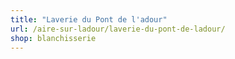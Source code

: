 ```yaml
---
title: "Laverie du Pont de l'adour"
url: /aire-sur-ladour/laverie-du-pont-de-ladour/
shop: blanchisserie
---
```

